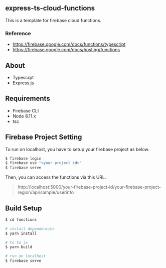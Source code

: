 ## express-ts-cloud-functions
This is a template for firebase cloud functions.

### Reference
- https://firebase.google.com/docs/functions/typescript
- https://firebase.google.com/docs/hosting/functions

## About
- Typescrpt
- Express.js

## Requirements
- Firebase CLI
- Node 8.11.x
- tsc

## Firebase Project Setting
To run on localhost, you have to setup your firebase project as below.

```bash
$ firebase login
$ firebase use "<your project id>"
$ firebase serve
```

Then, you can access the functions via this URL.

> http://localhost:5000/your-firebase-project-id/your-firebase-project-region/api/sample/userinfo


## Build Setup
```bash
$ cd functions

# install dependencies
$ yarn install

# ts to js
$ yarn build

# run on localhost
$ firebase serve
```
